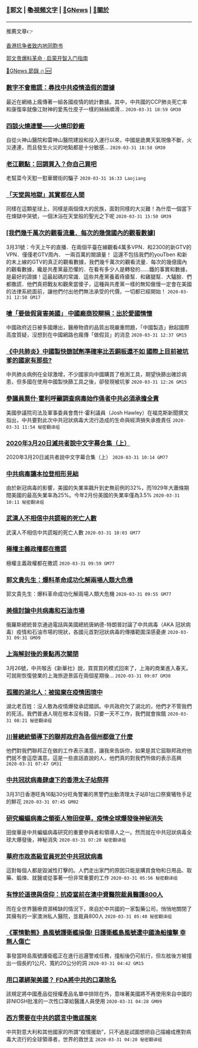 ###  [:eagle:郭文](https://github.com/ourhimalayas/txt) | [:books:視頻文字](https://github.com/ourhimalayas/txt/blob/master/content/README.md) | [:newspaper:GNews](https://github.com/ourhimalayas/txt/blob/master/content/gnews/README.md) | [:pray:關於](https://github.com/ourhimalayas/home/tree/master/about)
---

推薦文章:point_right:

[香港抗争者致内地同胞书](https://github.com/ourhimalayas/news/blob/master/2019/08/a_letter_from_the_hong_kong_people.md)

[郭文贵爆料革命 · 启蒙开智入门指南](https://github.com/ourhimalayas/txt/issues/1)

[:newspaper:GNews 節錄 :fire: :new:](https://github.com/ourhimalayas/txt/blob/master/content/gnews/README.md) 



### [數字不會撒謊：尋找中共疫情造假的證據](/content/gnews/1/README.md)

最近在網絡上瘋傳著一組各國疫情的統計數據。其中，中共國的CCP肺炎死亡率和康復率就像江財神的愛馬仕皮子一樣的絲絲順滑...  `2020-03-31 18:59 GM30`

### [四談火燒連營——火燒印鈔廠](/content/gnews/2/README.md)

自從火神山醫院和雷神山醫院建設和投入運行以來，中國是詭異天氣現像不斷，火災連連，而且發生火災的地點都是十分敏感...  `2020-03-31 18:58 GM30`

### [老江觀點：回調買入？你自己買吧](/content/gnews/3/README.md)

老幫菜今天懟一懟華爾街的騙子  `2020-03-31 16:33 Laojiang`

### [「天堂與地獄」其實都在人間](/content/gnews/4/README.md)

同樣在這顆星球上、同樣是兩個偉大的民族，面對同樣的大災難！為什麼一個當下在煉獄中哭號，一個沐浴在天堂般的聖光之下呢  `2020-03-31 15:50 GM39`

### [[我們幾千萬次的觀看流量．每次的幾億國內的觀看數據]](/content/gnews/5/README.md)

3月31號：今天上午的直播．在兩個平臺在線觀看4萬多VPN．和2300的新GTV的VPN．僅僅老GTV周內．
一兩百萬的閱讀量！
這還不包括我們的youTben 和新的末上線的GTV的真正的觀看數據，我們幾千萬次的觀看流量．每次的幾億國內的觀看數據，纔是共產黨最恐懼的．在看有多少人是轉發的……鐵的事實和數據，是最好的證據！這最起碼的常識．這些共產黨養着痔瘡幫．和雞腿幫．大驢臉．們都撒謊．他們真把戰友和觀衆當傻子，這種與共產黨一樣的無知傲慢一定會在美國的法律系統面前，讓他們付出他們無法承受的代價，一切都已經開始！  `2020-03-31 12:50 GM17`

### [嗆「要做假貨害美國」 中國廠商狡辯稱：出於愛國情懷](/content/gnews/6/README.md)

中國政府近日被多國爆出，醫療物資的品質出現嚴重問題，「中國製造」掀起國際高度質疑，沒想到在中國網路也瘋傳「做假貨」的消息  `2020-03-31 12:37 GM15`

### [《中共肺炎》中國製快篩試劑準確率比丟銅板還不如 國際上目前被坑爹的國家有那些?](/content/gnews/7/README.md)

中共肺炎病例在全球激增，不少國家向中國購買了檢測⼯具，期望快篩出確診病患，但多國在使⽤中國製快篩⼯具之後，卻發現被坑爹  `2020-03-31 12:26 GM15`

### [參議員喬什·霍利呼籲調查病毒始作俑者中共必須承擔全責](/content/gnews/8/README.md)

美國參議院司法及軍事委員會喬什·霍利議員（Josh Hawley）在福克斯新聞撰文指出，中共要對此次中共冠狀病毒大流行造成的生命與經濟損失承擔責任  `2020-03-31 11:54 秘密翻译组`

### [2020年3月20日滅共者說中文字幕合集（上）](/content/gnews/9/README.md)

2020年3月20日滅共者說中文字幕合集（上）  `2020-03-31 10:14 GM77`

### [中共病毒讓本拉登相形見絀](/content/gnews/10/README.md)

由於新冠病毒的影響，美國的失業率飆升到史無前例的32%，而1929年大蕭條期間美國的最高失業率為25%。今年2月份美國的失業率僅為3.5%  `2020-03-31 10:11 秘密翻译组`

### [武漢人不相信中共謊報的死亡人數](/content/gnews/11/README.md)

武漢人不相信中共謊報的死亡人數  `2020-03-31 10:03 GM77`

### [極權主義政權都在撒謊](/content/gnews/12/README.md)

極權主義政權都在撒謊  `2020-03-31 09:59 GM77`

### [郭文貴先生：爆料革命成功化解兩場人類大危機](/content/gnews/13/README.md)

郭文貴先生：爆料革命成功化解兩場人類大危機  `2020-03-31 09:55 GM77`

### [美俄討論中共病毒和石油市場](/content/gnews/14/README.md)

俄羅斯總統普京通過電話與美國總統唐納德-特朗普討論了中共病毒（AKA 冠狀病毒）疫情和石油市場的現狀，各國元首對冠狀病毒的傳播範圍深感憂慮  `2020-03-31 09:31 GM09`

### [上海解封後的景點再次關閉](/content/gnews/15/README.md)

3月26號，中共喉舌《新華社》說，買買買的模式回來了，上海的商業進入春天。可就剛恢復營業的上海旅遊景區在兩個星期後...  `2020-03-31 09:07 GM30`

### [孤獨的湖北人：被拋棄在疫情困境中](/content/gnews/16/README.md)

湖北老百姓：沒人敢為疫情爆發承認錯誤。中共政府欠了湖北的，他們才不管我們的死活。我們普通人現在根本沒有錢，只要一天不工作，我們就會挨餓  `2020-03-31 08:21 秘密翻译组`

### [川普總統領導下的聯邦政府為各個州都做了什麼](/content/gnews/17/README.md)

他們對我們聯邦正在做的工作表示滿意，讓我來告訴你，如果是其它屆聯邦政府他們就不會這麼滿意。這是一些直話直說的人，他們真的對我們所做的表示高興  `2020-03-31 07:47 GM31`

### [中共冠狀病毒肆虐下的香港太子站祭拜](/content/gnews/18/README.md)

3月31日香港旺角16點30分旺角警署的黑警們出動清理太子站B1出口祭奠犧牲手足的鮮花  `2020-03-31 07:45 GM02`

### [研究蝙蝠病毒之領銜人物田俊華，疫情全球爆發後神秘消失](/content/gnews/19/README.md)

田俊華是中共蝙蝠病毒研究的重要參與者和領導人之一。然而就在中共冠狀病毒全球大爆發後，神秘消失  `2020-03-31 07:20 秘密翻译组`

### [華府市政高級官員死於中共冠狀病毒](/content/gnews/20/README.md)

這對每個人都是毀滅性打擊的。人們走出家門的原因只能是購買食物和日用品、取藥、鍛煉、就醫或從事著一份非常重要的工作  `2020-03-31 05:56 秘密翻译组`

### [有悖於道德與信仰：抗疫當前在澳中資醫院裁員醫護800人](/content/gnews/21/README.md)

而在全世界醫療資源稀缺的情況下，來自於中共國的一家製藥公司，悄悄地關閉了其擁有的一家澳洲私人醫院，並裁員800人  `2020-03-31 05:40 秘密翻译组`

### [《軍情動態》島風號護衛艦損傷! 日護衛艦島風號遭中國漁船撞擊 幸無人傷亡](/content/gnews/22/README.md)

事發當時島風號護衛艦正在進行巡邏警戒任務，撞船後仍可航行，但左舷後方被撞出一個長約1公尺、寬約20公分的洞  `2020-03-31 04:42 GM15`

### [用口罩綁架美國？ FDA將中共的口罩除名](/content/gnews/23/README.md)

該規定將中國產品從授權產品名單中排除在外，意味著美國將不再使用來自中國的非NIOSH批准的一次性口罩給醫護人員使用  `2020-03-31 04:28 GM09`

### [西方需要在中共的謊言中徹底醒來](/content/gnews/24/README.md)

中共對意大利和其他國家的所謂“疫情援助”，只不過是試圖想把自己描繪成應對病毒大流行的全球領導者，世界的救世主  `2020-03-31 04:28 秘密翻译组`

